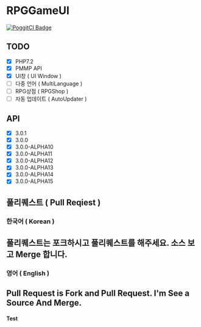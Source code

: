 # RPGGameUI

[![PoggitCI Badge](https://poggit.pmmp.io/ci.badge/PMMPUI-Plugins/RPGGameUI/RPGGameUI)](https://poggit.pmmp.io/ci/PMMPUI-Plugins/RPGGameUI/RPGGameUI)

## TODO
 - [x] PHP7.2
 - [x] PMMP API
 - [x] UI창 ( UI Window )
 - [ ] 다중 언어 ( MultiLanguage )
 - [ ] RPG상점 ( RPGShop )
 - [ ] 자동 업데이트 ( AutoUpdater )
 
## API
- [x] 3.0.1
- [x] 3.0.0
- [x] 3.0.0-ALPHA10
- [x] 3.0.0-ALPHA11
- [x] 3.0.0-ALPHA12
- [x] 3.0.0-ALPHA13
- [x] 3.0.0-ALPHA14
- [x] 3.0.0-ALPHA15

## 풀리퀘스트 ( Pull Reqiest )

### 한국어 ( Korean )
## 풀리퀘스트는 포크하시고 풀리퀘스트를 해주세요. 소스 보고 Merge 합니다.

### 영어 ( English )
## Pull Request is Fork and Pull Request. I'm See a Source And Merge.






#### Test
